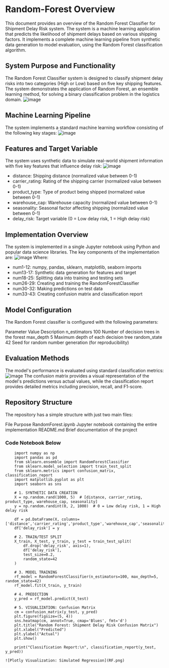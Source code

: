 # Random-Forest Overview
This document provides an overview of the Random Forest Classifier for Shipment Delay Risk system. The system is a machine learning application that predicts the likelihood of shipment delays based on various shipping factors. It implements a complete machine learning pipeline from synthetic data generation to model evaluation, using the Random Forest classification algorithm.

## System Purpose and Functionality
The Random Forest Classifier system is designed to classify shipment delay risks into two categories (High or Low) based on five key shipping features. The system demonstrates the application of Random Forest, an ensemble learning method, for solving a binary classification problem in the logistics domain.
![image](SPF.png) 

## Machine Learning Pipeline
The system implements a standard machine learning workflow consisting of the following key stages:
![image](MLP.png)

## Features and Target Variable
The system uses synthetic data to simulate real-world shipment information with five key features that influence delay risk:
![image](FTV.png)
- distance: Shipping distance (normalized value between 0-1)
- carrier_rating: Rating of the shipping carrier (normalized value between 0-1)
- product_type: Type of product being shipped (normalized value between 0-1)
- warehouse_cap: Warehouse capacity (normalized value between 0-1)
- seasonality: Seasonal factor affecting shipping (normalized value between 0-1)
- delay_risk: Target variable (0 = Low delay risk, 1 = High delay risk)

## Implementation Overview
The system is implemented in a single Jupyter notebook using Python and popular data science libraries. The key components of the implementation are:
![image](IO.png)
Where:
- num1-12: numpy, pandas, sklearn, matplotlib, seaborn imports
- num13-17: Synthetic data generation for features and target
- num18-25: Splitting data into training and testing sets
- num26-29: Creating and training the RandomForestClassifier
- num30-32: Making predictions on test data
- num33-43: Creating confusion matrix and classification report

## Model Configuration
The Random Forest classifier is configured with the following parameters:

Parameter	            Value	               Description
n_estimators	        100	                   Number of decision trees in the forest
max_depth	            5	                   Maximum depth of each decision tree
random_state	        42	                   Seed for random number generation (for reproducibility)

## Evaluation Methods
The model's performance is evaluated using standard classification metrics:
![image](EM.png)
The confusion matrix provides a visual representation of the model's predictions versus actual values, while the classification report provides detailed metrics including precision, recall, and F1-score.

## Repository Structure
The repository has a simple structure with just two main files:

File	                        Purpose
RandomForest.ipynb	            Jupyter notebook containing the entire implementation
README.md	                    Brief documentation of the project

### Code Notebook Below


        import numpy as np
        import pandas as pd
        from sklearn.ensemble import RandomForestClassifier
        from sklearn.model_selection import train_test_split
        from sklearn.metrics import confusion_matrix, classification_report
        import matplotlib.pyplot as plt
        import seaborn as sns
        
        # 1. SYNTHETIC DATA CREATION
        X = np.random.rand(1000, 5)  # [distance, carrier_rating, product_type, warehouse_cap, seasonality]
        y = np.random.randint(0, 2, 1000)  # 0 = Low delay risk, 1 = High delay risk
        
        df = pd.DataFrame(X, columns=['distance','carrier_rating','product_type','warehouse_cap','seasonality'])
        df['delay_risk'] = y
        
        # 2. TRAIN/TEST SPLIT
        X_train, X_test, y_train, y_test = train_test_split(
            df.drop('delay_risk', axis=1),
            df['delay_risk'],
            test_size=0.2,
            random_state=42
        )
        
        # 3. MODEL TRAINING
        rf_model = RandomForestClassifier(n_estimators=100, max_depth=5, random_state=42)
        rf_model.fit(X_train, y_train)
        
        # 4. PREDICTION
        y_pred = rf_model.predict(X_test)
        
        # 5. VISUALIZATION: Confusion Matrix
        cm = confusion_matrix(y_test, y_pred)
        plt.figure(figsize=(5, 4))
        sns.heatmap(cm, annot=True, cmap='Blues', fmt='d')
        plt.title("Random Forest: Shipment Delay Risk Confusion Matrix")
        plt.xlabel("Predicted")
        plt.ylabel("Actual")
        plt.show()
        
        print("Classification Report:\n", classification_report(y_test, y_pred))
        
    ![Plotly Visualization: Simulated Regression](RF.png)
